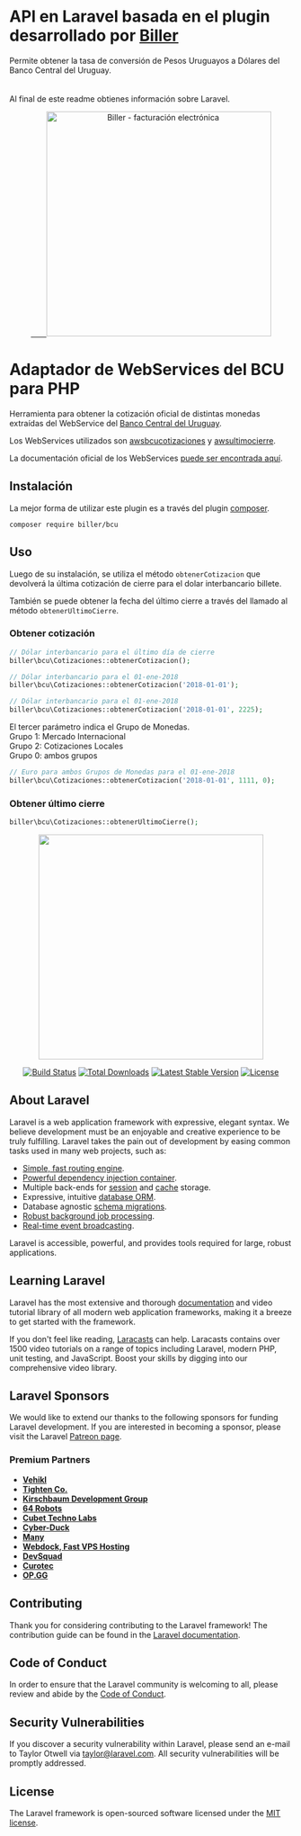 # API en Laravel basada en el plugin desarrollado por <a href="https://www.biller.uy" target="_blank">Biller</a> 
Permite obtener la tasa de conversión de Pesos Uruguayos a Dólares del Banco Central del Uruguay.<br /><br /><br />
Al final de este readme obtienes información sobre Laravel.

<p align="center">
    <a href="https://www.biller.uy" target="_blank">
        <img src="https://www.biller.uy/images/logo/logo_biller.svg" width="400" alt="Biller - facturación electrónica" />
    </a>
</p>

# Adaptador de WebServices del BCU para PHP

Herramienta para obtener la cotización oficial de distintas monedas extraídas del WebService del [Banco Central del Uruguay](http://www.bcu.gub.uy/).

Los WebServices utilizados son [awsbcucotizaciones](https://cotizaciones.bcu.gub.uy/wscotizaciones/servlet/awsbcucotizaciones?wsdl) y [awsultimocierre](https://cotizaciones.bcu.gub.uy/wscotizaciones/servlet/awsultimocierre?wsdl).

La documentación oficial de los WebServices [puede ser encontrada aquí](https://www.scribd.com/document/371380764/Especificacion-WS-Cotizaciones).

## Instalación

La mejor forma de utilizar este plugin es a través del plugin [composer](http://getcomposer.org/download/).
```
composer require biller/bcu
```

## Uso

Luego de su instalación, se utiliza el método `obtenerCotizacion` que devolverá la última cotización de cierre para el dolar interbancario billete.

También se puede obtener la fecha del último cierre a través del llamado al método `obtenerUltimoCierre`.

### Obtener cotización
```php
// Dólar interbancario para el último día de cierre
biller\bcu\Cotizaciones::obtenerCotizacion();
```
```php
// Dólar interbancario para el 01-ene-2018
biller\bcu\Cotizaciones::obtenerCotizacion('2018-01-01');
```
```php
// Dólar interbancario para el 01-ene-2018
biller\bcu\Cotizaciones::obtenerCotizacion('2018-01-01', 2225);
```
El tercer parámetro indica el Grupo de Monedas.<br />
Grupo 1: Mercado Internacional<br />
Grupo 2: Cotizaciones Locales<br />
Grupo 0: ambos grupos
```php
// Euro para ambos Grupos de Monedas para el 01-ene-2018
biller\bcu\Cotizaciones::obtenerCotizacion('2018-01-01', 1111, 0);
```

### Obtener último cierre
```php
biller\bcu\Cotizaciones::obtenerUltimoCierre();
```


<p align="center"><a href="https://laravel.com" target="_blank"><img src="https://raw.githubusercontent.com/laravel/art/master/logo-lockup/5%20SVG/2%20CMYK/1%20Full%20Color/laravel-logolockup-cmyk-red.svg" width="400"></a></p>

<p align="center">
<a href="https://travis-ci.org/laravel/framework"><img src="https://travis-ci.org/laravel/framework.svg" alt="Build Status"></a>
<a href="https://packagist.org/packages/laravel/framework"><img src="https://img.shields.io/packagist/dt/laravel/framework" alt="Total Downloads"></a>
<a href="https://packagist.org/packages/laravel/framework"><img src="https://img.shields.io/packagist/v/laravel/framework" alt="Latest Stable Version"></a>
<a href="https://packagist.org/packages/laravel/framework"><img src="https://img.shields.io/packagist/l/laravel/framework" alt="License"></a>
</p>

## About Laravel

Laravel is a web application framework with expressive, elegant syntax. We believe development must be an enjoyable and creative experience to be truly fulfilling. Laravel takes the pain out of development by easing common tasks used in many web projects, such as:

- [Simple, fast routing engine](https://laravel.com/docs/routing).
- [Powerful dependency injection container](https://laravel.com/docs/container).
- Multiple back-ends for [session](https://laravel.com/docs/session) and [cache](https://laravel.com/docs/cache) storage.
- Expressive, intuitive [database ORM](https://laravel.com/docs/eloquent).
- Database agnostic [schema migrations](https://laravel.com/docs/migrations).
- [Robust background job processing](https://laravel.com/docs/queues).
- [Real-time event broadcasting](https://laravel.com/docs/broadcasting).

Laravel is accessible, powerful, and provides tools required for large, robust applications.

## Learning Laravel

Laravel has the most extensive and thorough [documentation](https://laravel.com/docs) and video tutorial library of all modern web application frameworks, making it a breeze to get started with the framework.

If you don't feel like reading, [Laracasts](https://laracasts.com) can help. Laracasts contains over 1500 video tutorials on a range of topics including Laravel, modern PHP, unit testing, and JavaScript. Boost your skills by digging into our comprehensive video library.

## Laravel Sponsors

We would like to extend our thanks to the following sponsors for funding Laravel development. If you are interested in becoming a sponsor, please visit the Laravel [Patreon page](https://patreon.com/taylorotwell).

### Premium Partners

- **[Vehikl](https://vehikl.com/)**
- **[Tighten Co.](https://tighten.co)**
- **[Kirschbaum Development Group](https://kirschbaumdevelopment.com)**
- **[64 Robots](https://64robots.com)**
- **[Cubet Techno Labs](https://cubettech.com)**
- **[Cyber-Duck](https://cyber-duck.co.uk)**
- **[Many](https://www.many.co.uk)**
- **[Webdock, Fast VPS Hosting](https://www.webdock.io/en)**
- **[DevSquad](https://devsquad.com)**
- **[Curotec](https://www.curotec.com/)**
- **[OP.GG](https://op.gg)**

## Contributing

Thank you for considering contributing to the Laravel framework! The contribution guide can be found in the [Laravel documentation](https://laravel.com/docs/contributions).

## Code of Conduct

In order to ensure that the Laravel community is welcoming to all, please review and abide by the [Code of Conduct](https://laravel.com/docs/contributions#code-of-conduct).

## Security Vulnerabilities

If you discover a security vulnerability within Laravel, please send an e-mail to Taylor Otwell via [taylor@laravel.com](mailto:taylor@laravel.com). All security vulnerabilities will be promptly addressed.

## License

The Laravel framework is open-sourced software licensed under the [MIT license](https://opensource.org/licenses/MIT).

